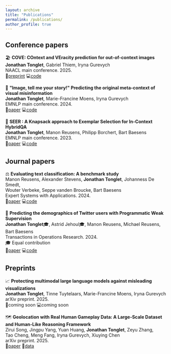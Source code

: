 ```yaml
---
layout: archive
title: "Publications"
permalink: /publications/
author_profile: true
---
```


## Conference papers

🏖️ **COVE: COntext and VEracity prediction for out-of-context images** <br>
**Jonathan Tonglet**, Gabriel Thiem, Iryna Gurevych <br>
NAACL main conference. 2025. <br>
📄[preprint](https://arxiv.org/abs/2502.01194) 💻[code](https://github.com/UKPLab/naacl2025-cove)

📸 **"Image, tell me your story!" Predicting the original meta-context of visual misinformation** <br>
**Jonathan Tonglet**, Marie-Francine Moens, Iryna Gurevych <br>
EMNLP main conference. 2024.<br>
📄[paper](https://aclanthology.org/2024.emnlp-main.448/) 💻[code](https://github.com/UKPLab/5pils)

🔮 **SEER : A Knapsack approach to Exemplar Selection for In-Context HybridQA** <br>
**Jonathan Tonglet**, Manon Reusens, Philipp Borchert, Bart Baesens <br>
EMNLP main conference. 2023. <br>
📄[paper](https://aclanthology.org/2023.emnlp-main.837/) 💻[code](https://github.com/jtonglet/SEER)

## Journal papers

⚖️ **Evaluating text classification: A benchmark study** <br>
Manon Reusens, Alexander Stevens, **Jonathan Tonglet**, Johanness De Smedt, <br> Wouter Verbeke, Seppe vanden Broucke, Bart Baesens <br>
Expert Systems with Applications. 2024.<br>
📄[paper](https://www.sciencedirect.com/science/article/abs/pii/S0957417424011680) 💻[code](https://github.com/manon-reusens/text-classification-benchmark)

🐥 **Predicting the demographics of Twitter users with Programmatic Weak Supervision** <br>
**Jonathan Tonglet**🎓, Astrid Jehoul🎓, Manon Reusens, Michael Reusens, Bart Baesens <br>
Transactions in Operations Research. 2024. <br>
🎓 Equal contribution <br>
📄[paper](https://link.springer.com/article/10.1007/s11750-024-00666-y) 💻[code](https://github.com/jtonglet/Demographics-PWS) <br>

## Preprints

📈 **Protecting multimodal large language models against misleading visualizations** <br>
**Jonathan Tonglet**, Tinne Tuytelaars, Marie-Francine Moens, Iryna Gurevych <br>
arXiv preprint. 2025. <br>
📄coming soon 💻coming soon <br>

🗺️ **Geolocation with Real Human Gameplay Data: A Large-Scale Dataset and Human-Like Reasoning Framework** <br>
Zirui Song, Jingpu Yang, Yuan Huang, **Jonathan Tonglet**, Zeyu Zhang, <br> Tao Cheng, Meng Fang, Iryna Gurevych, Xiuying Chen <br>
arXiv preprint. 2025. <br>
📄[paper](https://arxiv.org/abs/2502.13759) 🤗[data](https://huggingface.co/datasets/ShirohAO/tuxun)
